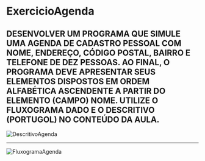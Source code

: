 # ExercicioAgenda
DESENVOLVER UM PROGRAMA QUE SIMULE UMA AGENDA DE CADASTRO PESSOAL COM NOME, ENDEREÇO, CÓDIGO POSTAL, BAIRRO E TELEFONE DE DEZ PESSOAS. AO FINAL, O PROGRAMA DEVE APRESENTAR SEUS ELEMENTOS DISPOSTOS EM ORDEM ALFABÉTICA ASCENDENTE A PARTIR DO ELEMENTO (CAMPO) NOME. UTILIZE O FLUXOGRAMA DADO E  O DESCRITIVO (PORTUGOL) NO CONTEÚDO DA AULA.
------------------------------------------------------

![DescritivoAgenda](https://user-images.githubusercontent.com/103973651/172028870-bf265052-110f-41ac-9e86-8da2e9bc991c.png)

------------------------------------------------------

![FluxogramaAgenda](https://user-images.githubusercontent.com/103973651/172028882-30dbcafd-0603-419a-aa84-53df66a9e774.png)
